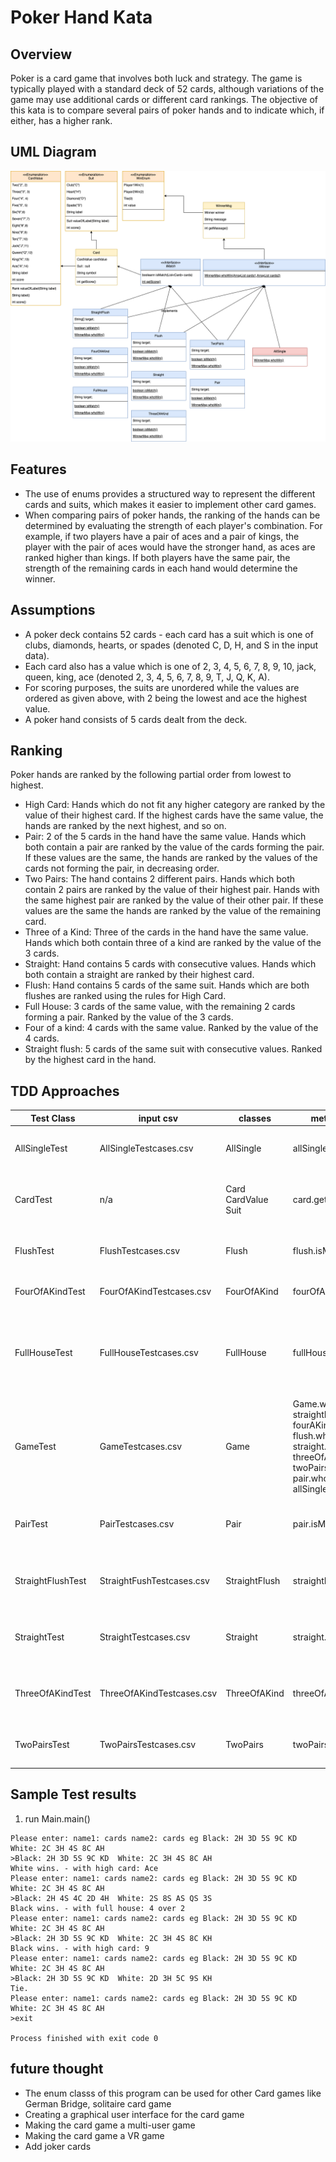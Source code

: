 # Poker Hand Kata

## Overview
Poker is a card game that involves both luck and strategy. The game is typically played with a standard deck of 52 cards, although variations of the game may use additional cards or different card rankings.
The objective of this kata is to compare several pairs of poker hands and to indicate which, if either, has a higher rank.

## UML Diagram

![UML Diagram of Poker Hands Kata](./images/RYWK6-PokerHandsKata.drawio.png)

## Features
- The use of enums provides a structured way to represent the different cards and suits, which makes it easier to implement other card games.
- When comparing pairs of poker hands, the ranking of the hands can be determined by evaluating the strength of each player's combination. For example, if two players have a pair of aces and a pair of kings, the player with the pair of aces would have the stronger hand, as aces are ranked higher than kings. If both players have the same pair, the strength of the remaining cards in each hand would determine the winner.

## Assumptions
- A poker deck contains 52 cards - each card has a suit which is one of clubs, diamonds, hearts, or spades (denoted C, D, H, and S in the input data).
- Each card also has a value which is one of 2, 3, 4, 5, 6, 7, 8, 9, 10, jack, queen, king, ace (denoted 2, 3, 4, 5, 6, 7, 8, 9, T, J, Q, K, A).
- For scoring purposes, the suits are unordered while the values are ordered as given above, with 2 being the lowest and ace the highest value.
- A poker hand consists of 5 cards dealt from the deck.

## Ranking
Poker hands are ranked by the following partial order from lowest to highest. 
- High Card: Hands which do not fit any higher category are ranked by the value of their highest card. If the highest cards have the same value, the hands are ranked by the next highest, and so on.
- Pair: 2 of the 5 cards in the hand have the same value. Hands which both contain a pair are ranked by the value of the cards forming the pair. If these values are the same, the hands are ranked by the values of the cards not forming the pair, in decreasing order.
- Two Pairs: The hand contains 2 different pairs. Hands which both contain 2 pairs are ranked by the value of their highest pair. Hands with the same highest pair are ranked by the value of their other pair. If these values are the same the hands are ranked by the value of the remaining card.
- Three of a Kind: Three of the cards in the hand have the same value. Hands which both contain three of a kind are ranked by the value of the 3 cards.
- Straight: Hand contains 5 cards with consecutive values. Hands which both contain a straight are ranked by their highest card.
- Flush: Hand contains 5 cards of the same suit. Hands which are both flushes are ranked using the rules for High Card.
- Full House: 3 cards of the same value, with the remaining 2 cards forming a pair. Ranked by the value of the 3 cards.
- Four of a kind: 4 cards with the same value. Ranked by the value of the 4 cards.
- Straight flush: 5 cards of the same suit with consecutive values. Ranked by the highest card in the hand.



## TDD Approaches
| Test Class        | input csv                 | classes             | method tested                                                                                                                                                          | Description                                                           |
|-------------------|---------------------------|---------------------|------------------------------------------------------------------------------------------------------------------------------------------------------------------------|-----------------------------------------------------------------------|
| AllSingleTest     | AllSingleTestcases.csv    | AllSingle           | allSingle.whoWin()                                                                                                                                                     | Ranked by the highest card in the hand.                               |
| CardTest          | n/a                       | Card CardValue Suit | card.getSymbol()                                                                                                                                                       | parse the input like 'TS' to construct Card                           |
| FlushTest         | FlushTestcases.csv        | Flush               | flush.isMatch()                                                                                                                                                        | Hand contains 5 cards of the same suit.                               |
| FourOfAKindTest   | FourOfAKindTestcases.csv  | FourOfAKind         | fourOfAKind.isMatch()                                                                                                                                                  | 4 cards with the same value.                                          |
| FullHouseTest     | FullHouseTestcases.csv    | FullHouse           | fullHouse.isMatch()                                                                                                                                                    | 3 cards of the same value, with the remaining 2 cards forming a pair. |
| GameTest          | GameTestcases.csv         | Game                | Game.winnerCheck() straightFlush.whoWin() fourAKind.whoWin() flush.whoWin() straight.whoWin() threeOfAKind.whoWin() twoPairs.whoWin() pair.whoWin() allSingle.whoWin() | Ranking based on the above Ranking section.                           |
| PairTest          | PairTestcases.csv         | Pair                | pair.isMatch()                                                                                                                                                         | 2 of the 5 cards in the hand have the same value.                     |
| StraightFlushTest | StraightFushTestcases.csv | StraightFlush       | straightFlush.isMatch()                                                                                                                                                | 5 cards of the same suit with consecutive values.                     |
| StraightTest      | StraightTestcases.csv     | Straight            | straight.isMatch()                                                                                                                                                     | Hand contains 5 cards with consecutive values.                        |
| ThreeOfAKindTest  | ThreeOfAKindTestcases.csv | ThreeOfAKind        | threeOfAKind.isMatch()                                                                                                                                                 | Three of the cards in the hand have the same value.                   |
| TwoPairsTest      | TwoPairsTestcases.csv     | TwoPairs            | twoPairs.isMatch()                                                                                                                                                     | The hand contains 2 different pairs.                                  |



## Sample Test results
1. run Main.main() 
    
```agsl
Please enter: name1: cards name2: cards eg Black: 2H 3D 5S 9C KD  White: 2C 3H 4S 8C AH
>Black: 2H 3D 5S 9C KD  White: 2C 3H 4S 8C AH
White wins. - with high card: Ace
Please enter: name1: cards name2: cards eg Black: 2H 3D 5S 9C KD  White: 2C 3H 4S 8C AH
>Black: 2H 4S 4C 2D 4H  White: 2S 8S AS QS 3S
Black wins. - with full house: 4 over 2
Please enter: name1: cards name2: cards eg Black: 2H 3D 5S 9C KD  White: 2C 3H 4S 8C AH
>Black: 2H 3D 5S 9C KD  White: 2C 3H 4S 8C KH
Black wins. - with high card: 9
Please enter: name1: cards name2: cards eg Black: 2H 3D 5S 9C KD  White: 2C 3H 4S 8C AH
>Black: 2H 3D 5S 9C KD  White: 2D 3H 5C 9S KH
Tie.
Please enter: name1: cards name2: cards eg Black: 2H 3D 5S 9C KD  White: 2C 3H 4S 8C AH
>exit

Process finished with exit code 0

```


## future thought
- The enum classs of this program can be used for other Card games like German Bridge, solitaire card game
- Creating a graphical user interface for the card game
- Making the card game a multi-user game
- Making the card game a VR game
- Add joker cards

